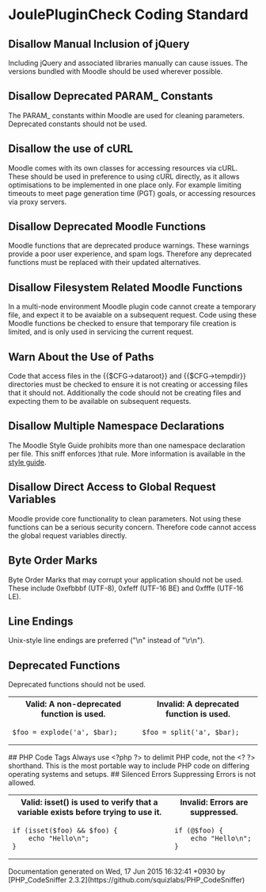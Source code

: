 # JoulePluginCheck Coding Standard
## Disallow Manual Inclusion of jQuery
Including jQuery and associated libraries manually can cause issues. The versions bundled with Moodle should be used wherever possible.
## Disallow Deprecated PARAM_ Constants
The PARAM_ constants within Moodle are used for cleaning parameters. Deprecated constants should not be used.
## Disallow the use of cURL
Moodle comes with its own classes for accessing resources via cURL. These should be used in preference to using cURL directly, as it allows optimisations
    to be implemented in one place only. For example limiting timeouts to meet page generation time (PGT) goals, or accessing resources via proxy servers.
## Disallow Deprecated Moodle Functions
Moodle functions that are deprecated produce warnings. These warnings provide a poor user experience, and spam logs.
    Therefore any deprecated functions must be replaced with their updated alternatives.
## Disallow Filesystem Related Moodle Functions
In a multi-node environment Moodle plugin code cannot create a temporary file, and expect it to be avaiable on a subsequent request.
    Code using these Moodle functions be checked to ensure that temporary file creation is limited, and is only used in servicing the current request.
## Warn About the Use of Paths
Code that access files in the {{$CFG-&gt;dataroot}} and {{$CFG-&gt;tempdir}} directories must be checked to ensure it is not
    creating or accessing files that it should not. Additionally the code should not be creating files and expecting them to
    be available on subsequent requests.
## Disallow Multiple Namespace Declarations
The Moodle Style Guide prohibits more than one namespace declaration per file.
    This sniff enforces )that rule. More information is available in the [style guide](https://docs.moodle.org/dev/Coding_style#Namespaces).
## Disallow Direct Access to Global Request Variables
Moodle provide core functionality to clean parameters. Not using these functions can be a serious security concern. Therefore code
    cannot access the global request variables directly.
## Byte Order Marks
Byte Order Marks that may corrupt your application should not be used.  These include 0xefbbbf (UTF-8), 0xfeff (UTF-16 BE) and 0xfffe (UTF-16 LE).
## Line Endings
Unix-style line endings are preferred (&quot;\n&quot; instead of &quot;\r\n&quot;).
## Deprecated Functions
Deprecated functions should not be used.
  <table>
   <tr>
    <th>Valid: A non-deprecated function is used.</th>
    <th>Invalid: A deprecated function is used.</th>
   </tr>
   <tr>
<td>

    $foo = explode('a', $bar);

</td>
<td>

    $foo = split('a', $bar);

</td>
   </tr>
  </table>
## PHP Code Tags
Always use &lt;?php ?&gt; to delimit PHP code, not the &lt;? ?&gt; shorthand. This is the most portable way to include PHP code on differing operating systems and setups.
## Silenced Errors
Suppressing Errors is not allowed.
  <table>
   <tr>
    <th>Valid: isset() is used to verify that a variable exists before trying to use it.</th>
    <th>Invalid: Errors are suppressed.</th>
   </tr>
   <tr>
<td>

    if (isset($foo) && $foo) {
        echo "Hello\n";
    }

</td>
<td>

    if (@$foo) {
        echo "Hello\n";
    }

</td>
   </tr>
  </table>
Documentation generated on Wed, 17 Jun 2015 16:32:41 +0930 by [PHP_CodeSniffer 2.3.2](https://github.com/squizlabs/PHP_CodeSniffer)
